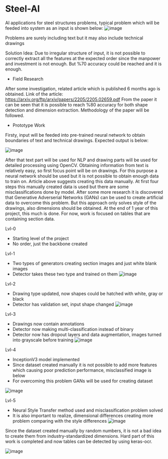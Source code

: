 # Steel-AI
 AI applications for steel structures problems, typical problem which will be feeded into system as an input is shown below:
![image](https://user-images.githubusercontent.com/80748060/195896003-9210d54f-f406-45d6-a5e2-d4e115f6e306.png)

Problems are surely including text but it may also include technical drawings

Solution Idea:
Due to irregular structure of  input, it is not possible to correctly extract all the features at the expected order since the manpower and investment is not enough. But %70 accuracy could be reached and it is enough.
- Field Research


After some investigation, related article which is published 6 months ago is obtained. Link of the article: https://arxiv.org/ftp/arxiv/papers/2205/2205.02659.pdf
From the paper it can be seen that it is possible to reach %80 accuracy for both shape detection and dimension extraction. Methodology of the paper will be followed.

- Prototype Work


Firsty, input will be feeded into pre-trained neural network to obtain boundaries of text and technical drawings. Expected output is below:


![image](https://user-images.githubusercontent.com/80748060/195900272-a7040dc0-1da9-4651-9244-26f427b5f208.png)



After that text part will be used for NLP and drawing parts will be used for detailed processing using OpenCV. Obtaining information from text is relatively easy, so first focus point will be on drawings.
For this purpose a neural network should be used but it is not possible to obtain enough data to train on. Article above suggests creating this data manually. At first four steps this manually created data is used but there are some misclassifications done by model. After some more research it is discovered that Generative Adverserial Networks (GANs) can be used to create artificial data to overcome this problem. But this approach only solves style of the drawings, also dimensions should be obtained. At the end of 1 year of this project, this much is done. For now, work is focused on tables that are containing section data.

 Lvl-0
 - Starting level of the project
 - No order, just the backbone created
 
 Lvl-1
 - Two types of generators creating section images and just white blank images
 - Detector takes these two type and trained on them
 ![image](https://user-images.githubusercontent.com/80748060/193341808-57f6309e-774e-4635-aa0c-1c533b789d7f.png)



 
 Lvl-2
 - Drawing type updated, now shapes could be hatched with white, gray or black
 - Detector has validation set, input shape changed
 ![image](https://user-images.githubusercontent.com/80748060/193342306-cac40d9f-0dd2-4444-8aa3-7fbfb608fc77.png)



 
 
 
 Lvl-3
 - Drawings now contain annotations
 - Detector now making multi-classification instead of binary
 - Detector now has dropout layers and data augmentation, images turned into grayscale before training
 ![image](https://user-images.githubusercontent.com/80748060/193342952-7ddb6787-433a-4064-8a9e-91f33946c2f6.png)

 
 

Lvl-4
 - InceptionV3 model implemented
 - Since dataset created manually it is not possible to add more features which causing poor prediction performance, misclassified image is below
 - For overcoming this problem GANs will be used for creating dataset
 
![image](https://user-images.githubusercontent.com/80748060/193355486-2a883f0d-8aba-441f-9032-f7a16fe36a53.png)

Lvl-5
 - Neural Style Transfer method used and misclassification problem solved
 - It is also important to realize, dimensional differences creating more problem comparing with the style differences
 ![image](https://user-images.githubusercontent.com/80748060/194715308-389e6a86-3d78-4004-8575-e8266c5ed145.png)
 
 
 Since the dataset created manually by random numbers, it is not a bad idea to create them from industry-standardized dimensions. Hard part of this work is completed and now tables can be detected by using keras-ocr.
 
 
 ![image](https://user-images.githubusercontent.com/80748060/197308936-01d3a045-c170-4982-b54d-66ff1f7cc910.png)


